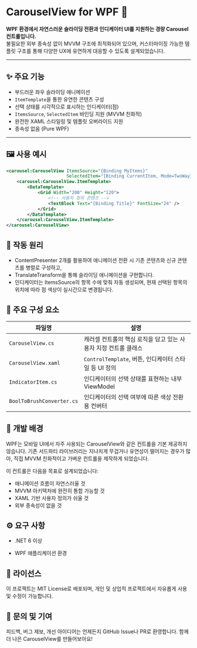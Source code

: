 # CarouselView for WPF 🎠

**WPF 환경에서 자연스러운 슬라이딩 전환과 인디케이터 UI를 지원하는 경량 Carousel 컨트롤입니다.**  
불필요한 외부 종속성 없이 MVVM 구조에 최적화되어 있으며, 커스터마이징 가능한 템플릿 구조를 통해 다양한 UX에 유연하게 대응할 수 있도록 설계되었습니다.

---

## ✨ 주요 기능

- 부드러운 좌우 슬라이딩 애니메이션
- `ItemTemplate`을 통한 유연한 콘텐츠 구성
- 선택 상태를 시각적으로 표시하는 인디케이터(점)
- `ItemsSource`, `SelectedItem` 바인딩 지원 (MVVM 친화적)
- 완전한 XAML 스타일링 및 템플릿 오버라이드 지원
- 종속성 없음 (Pure WPF)

---

## 🖼️ 사용 예시

```xml
<carousel:CarouselView ItemsSource="{Binding MyItems}"
                       SelectedItem="{Binding CurrentItem, Mode=TwoWay}">
    <carousel:CarouselView.ItemTemplate>
        <DataTemplate>
            <Grid Width="200" Height="120">
                <!-- 사용자 정의 콘텐츠 -->
                <TextBlock Text="{Binding Title}" FontSize="24" />
            </Grid>
        </DataTemplate>
    </carousel:CarouselView.ItemTemplate>
</carousel:CarouselView>
```
## 🔧 작동 원리
- ContentPresenter 2개를 활용하여 애니메이션 전환 시 기존 콘텐츠와 신규 콘텐츠를 병렬로 구성하고,
- TranslateTransform을 통해 슬라이딩 애니메이션을 구현합니다.
- 인디케이터는 ItemsSource의 항목 수에 맞춰 자동 생성되며, 현재 선택된 항목의 위치에 따라 점 색상이 실시간으로 변경됩니다.

## 📁 주요 구성 요소
| 파일명                   | 설명                                                         |
|--------------------------|--------------------------------------------------------------|
| `CarouselView.cs`        | 캐러셀 컨트롤의 핵심 로직을 담고 있는 사용자 지정 컨트롤 클래스 |
| `CarouselView.xaml`      | `ControlTemplate`, 버튼, 인디케이터 스타일 등 UI 정의        |
| `IndicatorItem.cs`       | 인디케이터의 선택 상태를 표현하는 내부 ViewModel            |
| `BoolToBrushConverter.cs`| 인디케이터의 선택 여부에 따른 색상 전환용 컨버터            |

## 🎯 개발 배경
WPF는 모바일 UI에서 자주 사용되는 CarouselView와 같은 컨트롤을 기본 제공하지 않습니다.
기존 서드파티 라이브러리는 지나치게 무겁거나 유연성이 떨어지는 경우가 많아, 직접 MVVM 친화적이고 가벼운 컨트롤을 제작하게 되었습니다.

이 컨트롤은 다음을 목표로 설계되었습니다:

- 애니메이션 흐름이 자연스러울 것
- MVVM 아키텍처에 완전히 통합 가능할 것
- XAML 기반 사용자 정의가 쉬울 것
- 외부 종속성이 없을 것

## ⚙️ 요구 사항
- .NET 6 이상

- WPF 애플리케이션 환경

## 📄 라이선스
이 프로젝트는 MIT License로 배포되며,
개인 및 상업적 프로젝트에서 자유롭게 사용 및 수정이 가능합니다.

## 🙋 문의 및 기여
피드백, 버그 제보, 개선 아이디어는 언제든지 GitHub Issue나 PR로 환영합니다.
함께 더 나은 CarouselView를 만들어보아요!
